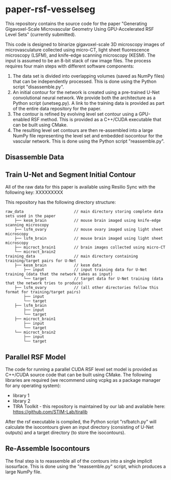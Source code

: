 # paper-rsf-vesselseg
This repository contains the source code for the paper "Generating Gigavoxel-Scale Microvascular Geometry Using GPU-Accelerated RSF Level Sets" (currently submitted).

This code is designed to binarize gigavoxel-scale 3D microscopy images of microvasculature collected using micro-CT, light sheet fluorescence microscopy (LSFM), and knife-edge scanning microscopy (KESM). The input is assumed to be an 8-bit stack of raw image files. The process requires four main steps with different software components:

1) The data set is divided into overlapping volumes (saved as NumPy files) that can be independently processed. This is done using the Python script "disassemble.py".
2) An initial contour for the network is created using a pre-trained U-Net convolutional neural network. We provide both the architecture as a Python script (unetseg.py). A link to the training data is provided as part of the entire data repository for the paper.
3) The contour is refined by evolving level set contour using a GPU-enabled RSF method. This is provided as a C++/CUDA executable that can be built using CMake.
4) The resulting level set contours are then re-assembled into a large NumPy file representing the level set and embedded isocontour for the vascular network. This is done using the Python script "reassemble.py".

## Disassemble Data

## Train U-Net and Segment Initial Contour
All of the raw data for this paper is available using Resilio Sync with the following key:
XXXXXXXXX

This repository has the following directory structure:

```
raw_data                      // main directory storing complete data sets used in the paper
    ├── kesm_brain            // mouse brain imaged using knife-edge scanning microscopy
    ├── lsfm_ovary            // mouse ovary imaged using light sheet microscopy
    ├── lsfm_brain            // mouse brain imaged using light sheet microscopy
    ├── microct_brain1        // brain images collected using micro-CT
    └── microct_brain2
training_data                 // main directory containing training/target pairs for U-Net
    ├── kesm_brain            // kesm data
        ├── input             // input training data for U-Net training (data that the network takes as input)
        └── target            // target data for U-Net training (data that the network tries to produce)
    ├── lsfm_ovary            // (all other directories follow this format for training/target pairs)
        ├── input
        └── target
    ├── lsfm_brain
        ├── input
        └── target
    ├── microct_brain1
        ├── input
        └── target
    └── microct_brain2
        ├── input
        └── target
```

## Parallel RSF Model
The code for running a parallel CUDA RSF level set model is provided as C++/CUDA source code that can be built using CMake. The following libraries are required (we recommend using vcpkg as a package manager for any operating system):

* library 1
* library 2
* TIRA Toolkit - this repository is maintained by our lab and available here: https://github.com/STIM-Lab/tiralib

After the rsf executable is compiled, the Python script "rsfbatch.py" will calculate the isocontours given an input directory (consisting of U-Net outputs) and a target directory (to store the isocontours).

## Re-Assemble Isocontours
The final step is to reassemble all of the contours into a single implicit isosurface. This is done using the "reassemble.py" script, which produces a large NumPy file.
